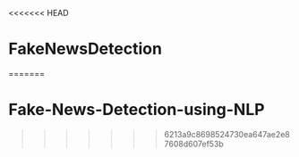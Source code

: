 <<<<<<< HEAD
# FakeNewsDetection
=======
# Fake-News-Detection-using-NLP
>>>>>>> 6213a9c8698524730ea647ae2e87608d607ef53b
